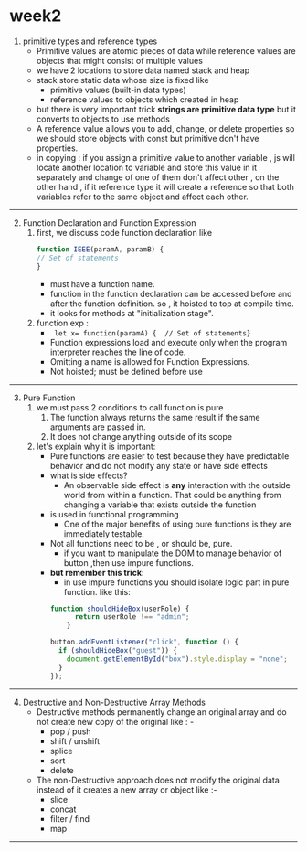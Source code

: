 # week2
1. primitive types and reference types
	- Primitive values are atomic pieces of data while reference values are objects that might consist of multiple values
	- we have 2 locations to store data named stack and heap
	- stack store static data whose size is fixed like
		- primitive values (built-in data types)
		- reference values to objects which created in heap
	- but there is very important trick **strings are primitive data type** but it converts to objects to use methods 
	- A reference value allows you to add, change, or delete properties
	  so we should store objects with const but primitive don't have properties.
	- in copying : if you assign a primitive value to another variable , js will locate another location to variable and store this value in it separately and change of one of them don't affect other , on the other hand , if it reference type it will create a reference so that both variables refer to the same object and affect each other.
---------------------
2. Function Declaration and Function Expression
	1. first, we discuss code function declaration like
		```js
		function IEEE(paramA, paramB) {  
	    // Set of statements  
		}
		```
		 - must have a function name.
		 - function in the function declaration can be accessed before and after the function definition. so , it hoisted to top at compile time.
		 - it looks for methods at "initialization stage".
	1. function exp :
		 - `` let x= function(paramA) {  // Set of statements}``
		 - Function expressions load and execute only when the program interpreter reaches the line of code.
		 - Omitting a name is allowed for Function Expressions.
		 - Not hoisted; must be defined before use
-----------
3. Pure Function
	1. we must pass 2 conditions to call function is pure
		1. The function always returns the same result if the same arguments are passed in.
		2. It does not change anything outside of its scope 
	2. let's explain why it is important:
		- Pure functions are easier to test because they have predictable behavior and do not modify any state or have side effects
		- what is side effects?
			- An observable side effect is **any** interaction with the outside world from within a function. That could be anything from changing a variable that exists outside the function
		* is used in functional programming
			* One of the major benefits of using pure functions is they are immediately testable.
		* Not all functions need to be , or should be, pure.
			* if you want to manipulate the DOM to manage behavior of button ,then use impure functions.
		* **but remember this trick**:
			* in use impure functions you should isolate logic part in pure function. like this:
			```js
			function shouldHideBox(userRole) {
				  return userRole !== "admin";
				}

			button.addEventListener("click", function () {
			  if (shouldHideBox("guest")) {
			    document.getElementById("box").style.display = "none";
			  }
			});

			```

--------------
4. Destructive and Non-Destructive Array Methods
	- Destructive methods permanently change an original array and do not create new copy of the original like : - 
		- pop / push
		- shift / unshift
		- splice
		- sort
		- delete
	- The non-Destructive approach does not modify the original data instead of it creates a new array or object like :-
		-  slice
		- concat
		- filter / find
		- map
---------------

